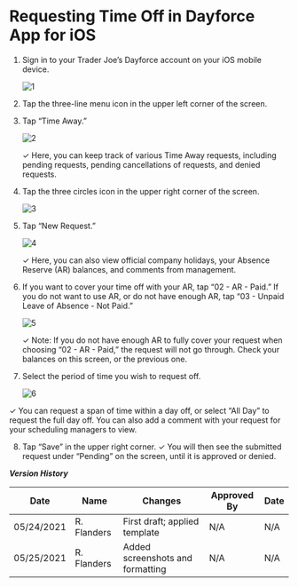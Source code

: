 # Requesting Time Off in Dayforce App for iOS
  
   1. Sign in to your Trader Joe’s Dayforce account on your iOS mobile device.

      ![1](https://user-images.githubusercontent.com/62654821/120139916-161ea500-c19f-11eb-8b3e-ae9e17c0f6a3.JPG)

 
 
 
   2. Tap the three-line menu icon in the upper left corner of the screen.



   3. Tap “Time Away.”

      ![2](https://user-images.githubusercontent.com/62654821/120139915-161ea500-c19f-11eb-9ae1-d7a64a7ed15f.JPG)

 
       ✓ Here, you can keep track of various Time Away requests, including pending requests, pending cancellations of requests, and denied requests.
  
 
   4. Tap the three circles icon in the upper right corner of the screen.

  
      ![3](https://user-images.githubusercontent.com/62654821/120139914-15860e80-c19f-11eb-858a-b565837dec42.JPG)

  
   5. Tap “New Request.”

  
       ![4](https://user-images.githubusercontent.com/62654821/120139913-15860e80-c19f-11eb-8f8f-132311a7a24a.JPG)

  
       ✓ Here, you can also view official company holidays, your Absence Reserve (AR) balances, and comments from management.
    
  
   6. If you want to cover your time off with your AR, tap “02 - AR - Paid.” If you do not want to use AR, or do not have enough AR, tap “03 - Unpaid Leave of Absence - Not Paid.”

 
       ![5](https://user-images.githubusercontent.com/62654821/120139912-15860e80-c19f-11eb-96e1-fc1ed494b643.JPG)

   
       ✓ Note: If you do not have enough AR to fully cover your request when choosing “02 - AR - Paid,” the request will not go through. Check your balances on this screen, or the previous one.
    
   
   7. Select the period of time you wish to request off.

  
       ![6](https://user-images.githubusercontent.com/62654821/120139910-14ed7800-c19f-11eb-977b-e7e3560f0961.JPG)

   
   ✓ You can request a span of time within a day off, or select “All Day” to request the full day off. You can also add a comment with your request for your scheduling managers to view.
   
  
   8. Tap “Save” in the upper right corner.
  ✓ You will then see the submitted request under “Pending” on the screen, until it is approved or denied.

  _**Version History**_
  
| Date        | Name        | Changes | Approved By | Date |
| ----------- | ----------- | ------- | ----------- | ----- |
| 05/24/2021      |  R. Flanders       | First draft; applied template | N/A | N/A |
| 05/25/2021   | R. Flanders        | Added screenshots and formatting | N/A | N/A |



